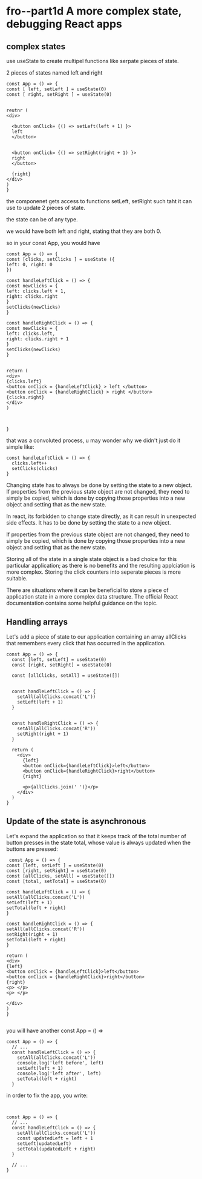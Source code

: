 # fro--part1d A more complex state, debugging React apps


## complex states 

use useState to create multipel functions like serpate pieces of state. 

2 pieces of states named left and right 

```
const App = () => {
const [ left, setLeft ] = useState(0)
const [ right, setRight ] = useState(0)


reutnr (
<div>

  <button onClick= {() => setLeft(left + 1) }>
  left 
  </button>


  <button onClick= {() => setRight(right + 1) }>
  right 
  </button>

  {right}
</div> 
)
}
```

the componenet gets access to functions setLeft, setRight such taht it can use to update 2 pieces of state. 

the state can be of any type. 

we would have both left and right, stating that they are both 0. 

so in your const App, you would have


```
const App = () => {
const [clicks, setClicks ] = useState ({
left: 0, right: 0
})

const handleLeftClick = () => {
const newClicks = {
left: clicks.left + 1,
right: clicks.right 
}
setClicks(newClicks)
}

const handleRightClick = () => {
const newClicks = {
left: clicks.left,
right: clicks.right + 1
}
setClicks(newClicks)
}


return (
<div>
{clicks.left}
<button onClick = {handleLeftClick} > left </button>
<button onClick = {handleRightClick} > right </button>
{clicks.right}
</div>
)



}

```
that was a convoluted process, u may wonder why we didn't just do it simple like:

```
const handleLeftClick = () => {
  clicks.left++
  setClicks(clicks)
}
```

Changing state has to always be done by setting the state to a new object. If properties from the previous state object are not changed, they need to simply be copied, which is done by copying those properties into a new object and setting that as the new state.

In react, its forbidden to change state directly, as it can result in unexpected side effects. It has to be done by setting the state to a new object.

If properties from the previous state object are not changed, they need to simply be copied, which is done by copying those properties into a new object and setting that as the new state.

Storing all of the state in a single state object is a bad choice for this particular application; as there is no benefits and the resulting applciation is more complex. Storing the click counters into seperate pieces is more suitable.

There are situations where it can be beneficial to store a piece of application state in a more complex data structure. The official React documentation contains some helpful guidance on the topic.

## Handling arrays


Let's add a piece of state to our application containing an array allClicks that remembers every click that has occurred in the application.

```
const App = () => {
  const [left, setLeft] = useState(0)
  const [right, setRight] = useState(0)

  const [allClicks, setAll] = useState([])


  const handleLeftClick = () => {
    setAll(allClicks.concat('L'))
    setLeft(left + 1)
  }


  const handleRightClick = () => {
    setAll(allClicks.concat('R'))
    setRight(right + 1)
  }

  return (
    <div>
      {left}
      <button onClick={handleLeftClick}>left</button>
      <button onClick={handleRightClick}>right</button>
      {right}

      <p>{allClicks.join(' ')}</p>
    </div>
  )
}
```


## Update of the state is asynchronous


Let's expand the application so that it keeps track of the total number of button presses in the state total, whose value is always updated when the buttons are pressed:

```
 const App = () => {
const [left, setLeft ] = useState(0)
const [right, setRight] = useState(0)
const [allClicks, setAll] = useState([])
const [total, setTotal] = useState(0)

const handleLeftClick = () => {
setAll(allClicks.concat('L'))
setLeft(left + 1)
setTotal(left + right)
}

const handleRightClick = () => {
setAll(allClicks.concat('R'))
setRight(right + 1)
setTotal(left + right)
}

return (
<div>
{left}
<button onClick = {handleLeftClick}>left</button>
<button onClick = {handleRightClick}>right</button>
{right}
<p> </p>
<p> </p>

</div>
)
}
 
```
you will have another const App = () => 

```
const App = () => {
  // ...
  const handleLeftClick = () => {
    setAll(allClicks.concat('L'))
    console.log('left before', left)
    setLeft(left + 1)
    console.log('left after', left)
    setTotal(left + right) 
  }

```
in order to fix the app, you write: 

```


const App = () => {
  // ...
  const handleLeftClick = () => {
    setAll(allClicks.concat('L'))
    const updatedLeft = left + 1
    setLeft(updatedLeft)
    setTotal(updatedLeft + right) 
  }

  // ...
}
```





